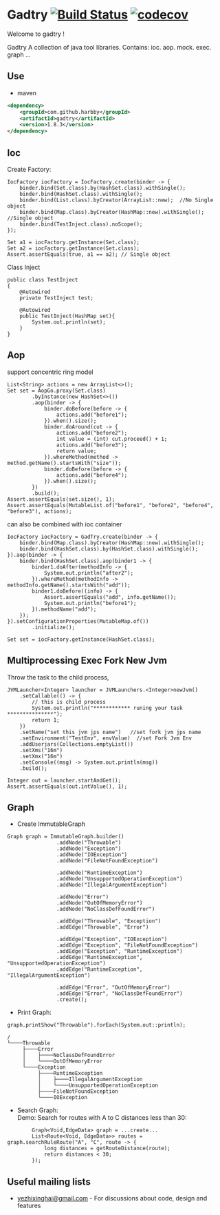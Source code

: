 # Gadtry [![Build Status](https://api.travis-ci.com/harbby/gadtry.svg?branch=master)](https://travis-ci.com/harbby/gadtry) [![codecov](https://codecov.io/gh/harbby/gadtry/branch/master/graph/badge.svg)](https://codecov.io/gh/harbby/gadtry)

Welcome to gadtry !

Gadtry A collection of java tool libraries.
Contains: ioc. aop. mock. exec. graph ...

## Use
* maven
```xml
<dependency>
    <groupId>com.github.harbby</groupId>
    <artifactId>gadtry</artifactId>
    <version>1.8.3</version>
</dependency>
```

## Ioc
Create Factory:
```
IocFactory iocFactory = IocFactory.create(binder -> {
    binder.bind(Set.class).by(HashSet.class).withSingle();
    binder.bind(HashSet.class).withSingle();
    binder.bind(List.class).byCreator(ArrayList::new);  //No Single object
    binder.bind(Map.class).byCreator(HashMap::new).withSingle();  //Single object
    binder.bind(TestInject.class).noScope();
});

Set a1 = iocFactory.getInstance(Set.class);
Set a2 = iocFactory.getInstance(Set.class);
Assert.assertEquals(true, a1 == a2); // Single object
```
Class Inject
```
public class TestInject
{
    @Autowired
    private TestInject test;

    @Autowired
    public TestInject(HashMap set){
        System.out.println(set);
    }
}
```

## Aop
support concentric ring model
```
List<String> actions = new ArrayList<>();
Set set = AopGo.proxy(Set.class)
        .byInstance(new HashSet<>())
        .aop(binder -> {
            binder.doBefore(before -> {
                actions.add("before1");
            }).when().size();
            binder.doAround(cut -> {
                actions.add("before2");
                int value = (int) cut.proceed() + 1;
                actions.add("before3");
                return value;
            }).whereMethod(method -> method.getName().startsWith("size"));
            binder.doBefore(before -> {
                actions.add("before4");
            }).when().size();
        })
        .build();
Assert.assertEquals(set.size(), 1);
Assert.assertEquals(MutableList.of("before1", "before2", "before4", "before3"), actions);
```
can also be combined with ioc container
```
IocFactory iocFactory = GadTry.create(binder -> {
    binder.bind(Map.class).byCreator(HashMap::new).withSingle();
    binder.bind(HashSet.class).by(HashSet.class).withSingle();
}).aop(binder -> {
    binder.bind(HashSet.class).aop(binder1 -> {
        binder1.doAfter(methodInfo -> {
            System.out.println("after2");
        }).whereMethod(methodInfo -> methodInfo.getName().startsWith("add"));
        binder1.doBefore((info) -> {
            Assert.assertEquals("add", info.getName());
            System.out.println("before1");
        }).methodName("add");
    });
}).setConfigurationProperties(MutableMap.of())
        .initialize();

Set set = iocFactory.getInstance(HashSet.class);
```

## Multiprocessing Exec Fork New Jvm
Throw the task to the child process,
```
JVMLauncher<Integer> launcher = JVMLaunchers.<Integer>newJvm()
    .setCallable(() -> {
        // this is child process
        System.out.println("************ runing your task ***************");
        return 1;
    })
    .setName("set this jvm jps name")   //set fork jvm jps name
    .setEnvironment("TestEnv", envValue)  //set Fork Jvm Env
    .addUserjars(Collections.emptyList())
    .setXms("16m")
    .setXmx("16m")
    .setConsole((msg) -> System.out.println(msg))
    .build();

Integer out = launcher.startAndGet();
Assert.assertEquals(out.intValue(), 1);
```

## Graph
* Create ImmutableGraph
```
Graph graph = ImmutableGraph.builder()
                .addNode("Throwable")
                .addNode("Exception")
                .addNode("IOException")
                .addNode("FileNotFoundException")

                .addNode("RuntimeException")
                .addNode("UnsupportedOperationException")
                .addNode("IllegalArgumentException")

                .addNode("Error")
                .addNode("OutOfMemoryError")
                .addNode("NoClassDefFoundError")

                .addEdge("Throwable", "Exception")
                .addEdge("Throwable", "Error")

                .addEdge("Exception", "IOException")
                .addEdge("Exception", "FileNotFoundException")
                .addEdge("Exception", "RuntimeException")
                .addEdge("RuntimeException", "UnsupportedOperationException")
                .addEdge("RuntimeException", "IllegalArgumentException")

                .addEdge("Error", "OutOfMemoryError")
                .addEdge("Error", "NoClassDefFoundError")
                .create();
```
* Print Graph:
```
graph.printShow("Throwable").forEach(System.out::println);

/
└────Throwable
     ├────Error
     │    ├────NoClassDefFoundError
     │    └────OutOfMemoryError
     └────Exception
          ├────RuntimeException
          │    ├────IllegalArgumentException
          │    └────UnsupportedOperationException
          ├────FileNotFoundException
          └────IOException
```
*  Search Graph:        
   Demo: Search for routes with A to C distances less than 30:
```
        Graph<Void,EdgeData> graph = ...create...
        List<Route<Void, EdgeData>> routes = graph.searchRuleRoute("A", "C", route -> {
            long distances = getRouteDistance(route);
            return distances < 30;
        });
```


## Useful mailing lists
* yezhixinghai@gmail.com - For discussions about code, design and features
